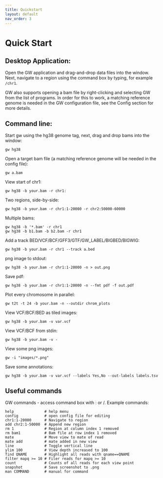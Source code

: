 ```yaml
---
title: Quickstart
layout: default
nav_order: 3
---
```


# Quick Start

## Desktop Application:
Open the GW application and drag-and-drop data files into the window. Next,
navigate to a region using the command box by typing, for example `/chr1`.

GW also supports opening a bam file by right-clicking and selecting GW from the
list of programs. In order for this to work, a matching reference genome is
needed in the GW configuration file, see the Config section for more details.


## Command line:

Start gw using the hg38 genome tag, next, drag and drop bams into the window:
```shell
gw hg38
```

Open a target bam file (a matching reference genome will be needed in the config file):
```shell
gw a.bam
````

View start of chr1:
```shell
gw hg38 -b your.bam -r chr1:
```

Two regions, side-by-side:
```shell
gw hg38 -b your.bam -r chr1:1-20000 -r chr2:50000-60000
```

Multiple bams:
```shell
gw hg38 -b '*.bam' -r chr1
gw hg38 -b b1.bam -b b2.bam -r chr1
```

Add a track BED/VCF/BCF/GFF3/GTF/GW_LABEL/BIGBED/BIGWIG:
```shell
gw hg38 -b your.bam -r chr1 --track a.bed
```

png image to stdout:
```shell
gw hg38 -b your.bam -r chr1:1-20000 -n > out.png
```

Save pdf:
```shell
gw hg38 -b your.bam -r chr1:1-20000 -n --fmt pdf -f out.pdf
```

Plot every chromosome in parallel:
```shell
gw t2t -t 24 -b your.bam -n --outdir chrom_plots
```

View VCF/BCF/BED as tiled images:
```shell
gw hg38 -b your.bam -v var.vcf
```

View VCF/BCF from stdin:
```shell
gw hg38 -b your.bam -v -
```

View some png images:
```shell
gw -i "images/*.png"
```

Save some annotations:
```shell
gw hg38 -b your.bam -v var.vcf --labels Yes,No --out-labels labels.tsv
```

## Useful commands
GW commands - access command box with : or /. Example commands:

```
help              # help menu
config            # open config file for editing
chr1:1-20000      # Navigate to region
add chr2:1-50000  # Append new region
rm 1              # Region at column index 1 removed
rm bam1           # Bam file at row index 1 removed
mate              # Move view to mate of read
mate add          # mate added in new view
line              # Toggle vertical line
ylim 100          # View depth increased to 100
find QNAME        # Highlight all reads with qname==QNAME
filter mapq >= 10 # Filer reads for mapq >= 10
count             # Counts of all reads for each view point
snapshot          # Save screenshot to .png
man COMMAND       # manual for command
```

